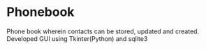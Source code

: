 # Phonebook
Phone book wherein contacts can be stored, updated and created. Developed GUI using Tkinter(Python) and sqlite3
